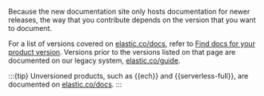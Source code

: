 Because the new documentation site only hosts documentation for newer releases, the way that you contribute depends on the version that you want to document.

For a list of versions covered on [elastic.co/docs](https://www.elastic.co/docs), refer to [Find docs for your product version](https://www.elastic.co/docs/get-started/versioning-availability#find-docs-for-your-product-version). Versions prior to the versions listed on that page are documented on our legacy system, [elastic.co/guide](https://www.elastic.co/guide). 

:::{tip}
Unversioned products, such as {{ech}} and {{serverless-full}}, are documented on [elastic.co/docs](https://www.elastic.co/docs).
:::
